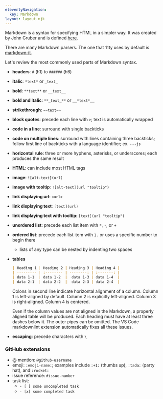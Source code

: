 ```yaml
---
eleventyNavigation:
  key: Markdown
layout: layout.njk
---
```


Markdown is a syntax for specifying HTML in a simpler way.
It was created by John Gruber and is
defined [here](https://daringfireball.net/projects/markdown/).

There are many Markdown parsers.
The one that 11ty uses by default is
[markdown-it](https://github.com/markdown-it/markdown-it).

Let's review the most commonly used parts of Markdown syntax.

- **headers**: `#` (h1) to `######` (h6)

- **italic**: `*text*` or `_text_`
- **bold**: `**text**` or `__text__`
- **bold and italic**: `**_text_**` or `__*text*__`
- **strikethrough**: `~~text~~`

- **block quotes**: precede each line with `>`; text is automatically wrapped

- **code in a line**: surround with single backticks
- **code on multiple lines**: surround with lines containing three backticks; follow first line of backticks with a language identifier; ex. `---js`

- **horizontal rule**: three or more hyphens, asterisks, or underscores;
  each produces the same result

- **HTML**: can include most HTML tags

- **image**: `![alt-text](url)`
- **image with tooltip**: `![alt-text](url "tooltip")`

- **link displaying url**: `<url>`
- **link displaying text**: `[text](url)`
- **link displaying text with tooltip**: `[text](url "tooltip")`

- **unordered list**: precede each list item with `*`, `-`, or `+`
- **ordered list**: precede each list item with `1.`
  or uses a specific number to begin there

  - lists of any type can be nested by indenting two spaces

- **tables**

  ```md
  | Heading 1 | Heading 2 | Heading 3 | Heading 4 |
  | --------- | :-------- | --------: | :-------: |
  | data 1-1  | data 1-2  |  data 1-3 | data 1-4  |
  | data 2-1  | data 2-2  |  data 2-3 | data 2-4  |
  ```

  Colons in second line indicate horizontal alignment of a column.
  Column 1 is left-aligned by default.
  Column 2 is explicitly left-aligned.
  Column 3 is right-aligned.
  Column 4 is centered.

  Even if the column values are not aligned in the Markdown,
  a properly aligned table will be produced.
  Each heading must have at least three dashes below it.
  The outer pipes can be omitted.
  The VS Code markdownlint extension automatically fixes all these issues.

- **escaping**: precede characters with `\`

### GitHub extensions

- @ mention: `@github-username`
- emoji: `:emoji-name:`;
  examples include `:+1:` (thumbs up), `:tada:` (party hat), and `:rocket:`
- issue reference: `#issue-number`
- task list:
  - `- [ ] some uncompleted task`
  - `- [x] some completed task`
